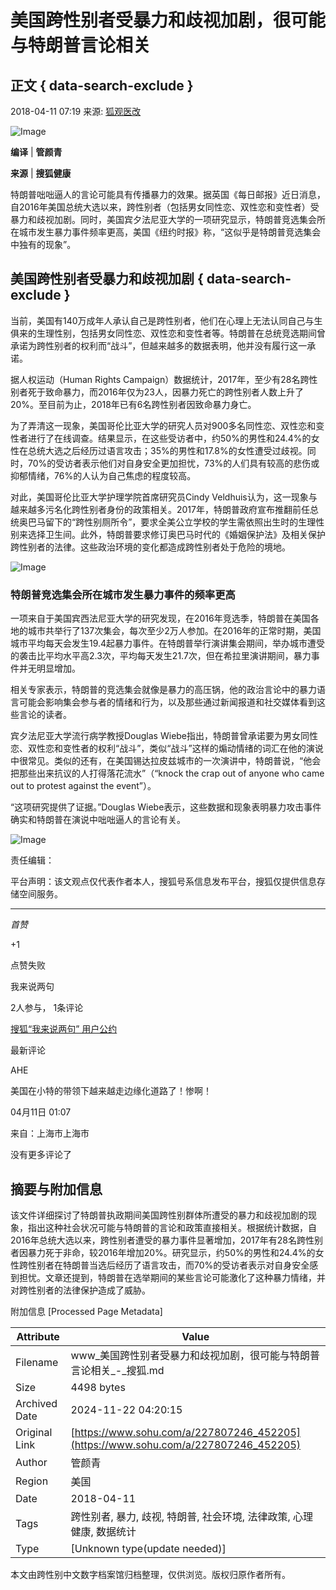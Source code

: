 # 美国跨性别者受暴力和歧视加剧，很可能与特朗普言论相关

## 正文 { data-search-exclude }


2018-04-11 07:19 来源: [狐观医改](https://www.sohu.com/a/227807246_452205?spm=smpc.content-abroad.content.1.1732249172742nsqsq6H)

![Image](http://5b0988e595225.cdn.sohucs.com/images/20180410/fb14bccc480146d8919fd62f1e6304f4.jpeg)

**编译** | **管颜青**

**来源** | **搜狐健康**

特朗普咄咄逼人的言论可能具有传播暴力的效果。据英国《每日邮报》近日消息，自2016年美国总统大选以来，跨性别者（包括男女同性恋、双性恋和变性者）受暴力和歧视加剧。同时，美国宾夕法尼亚大学的一项研究显示，特朗普竞选集会所在城市发生暴力事件频率更高，美国《纽约时报》称，“这似乎是特朗普竞选集会中独有的现象”。

## 美国跨性别者受暴力和歧视加剧 { data-search-exclude }

当前，美国有140万成年人承认自己是跨性别者，他们在心理上无法认同自己与生俱来的生理性别，包括男女同性恋、双性恋和变性者等。特朗普在总统竞选期间曾承诺为跨性别者的权利而“战斗”，但越来越多的数据表明，他并没有履行这一承诺。

据人权运动（Human Rights Campaign）数据统计，2017年，至少有28名跨性别者死于致命暴力，而2016年仅为23人，因暴力死亡的跨性别者人数上升了20%。至目前为止，2018年已有6名跨性别者因致命暴力身亡。

为了弄清这一现象，美国哥伦比亚大学的研究人员对900多名同性恋、双性恋和变性者进行了在线调查。结果显示，在这些受访者中，约50%的男性和24.4%的女性在总统大选之后经历过语言攻击；35%的男性和17.8%的女性遭受过歧视。同时，70%的受访者表示他们对自身安全更加担忧，73%的人们具有较高的悲伤或抑郁情绪，76%的人认为自己焦虑的程度较高。

对此，美国哥伦比亚大学护理学院首席研究员Cindy Veldhuis认为，这一现象与越来越多污名化跨性别者身份的政策相关。2017年，特朗普政府宣布推翻前任总统奥巴马留下的“跨性别厕所令”，要求全美公立学校的学生需依照出生时的生理性别来选择卫生间。此外，特朗普要求修订奥巴马时代的《婚姻保护法》及相关保护跨性别者的法律。这些政治环境的变化都造成跨性别者处于危险的境地。

![Image](http://5b0988e595225.cdn.sohucs.com/images/20180410/d34ba9066cdf4161821a7af1a8124ea9.jpeg)

### 特朗普竞选集会所在城市发生暴力事件的频率更高

一项来自于美国宾西法尼亚大学的研究发现，在2016年竞选季，特朗普在美国各地的城市共举行了137次集会，每次至少2万人参加。在2016年的正常时期，美国城市平均每天会发生19.4起暴力事件。在特朗普举行演讲集会期间，举办城市遭受的袭击比平均水平高2.3次，平均每天发生21.7次，但在希拉里演讲期间，暴力事件并无明显增加。

相关专家表示，特朗普的竞选集会就像是暴力的高压锅，他的政治言论中的暴力语言可能会影响集会参与者的情绪和行为，以及那些通过新闻报道和社交媒体看到这些言论的读者。

宾夕法尼亚大学流行病学教授Douglas Wiebe指出，特朗普曾承诺要为男女同性恋、双性恋和变性者的权利“战斗”，类似“战斗”这样的煽动情绪的词汇在他的演说中很常见。类似的还有，在美国锡达拉皮兹城市的一次演讲中，特朗普说，“他会把那些出来抗议的人打得落花流水”（“knock the crap out of anyone who came out to protest against the event”）。

“这项研究提供了证据。”Douglas Wiebe表示，这些数据和现象表明暴力攻击事件确实和特朗普在演说中咄咄逼人的言论有关。

![Image](http://5b0988e595225.cdn.sohucs.com/images/20180410/6709ad7ce633478ba25f1be14c1c2d68.jpeg)

责任编辑：

平台声明：该文观点仅代表作者本人，搜狐号系信息发布平台，搜狐仅提供信息存储空间服务。

---

_首赞_

+1

点赞失败

我来说两句

2人参与， 1条评论

[搜狐“我来说两句” 用户公约](http://zt.pinglun.sohu.com/s2014/sljyhgy/index.shtml)

最新评论

AHE

美国在小特的带领下越来越走边缘化道路了！惨啊！

04月11日 01:07

来自：上海市上海市

没有更多评论了

## 摘要与附加信息

<!-- tcd_abstract -->
该文件详细探讨了特朗普执政期间美国跨性别群体所遭受的暴力和歧视加剧的现象，指出这种社会状况可能与特朗普的言论和政策直接相关。根据统计数据，自2016年总统大选以来，跨性别者遭受的暴力事件显著增加，2017年有28名跨性别者因暴力死于非命，较2016年增加20%。研究显示，约50%的男性和24.4%的女性跨性别者在特朗普当选后经历了语言攻击，而70%的受访者表示对自身安全感到担忧。文章还提到，特朗普在选举期间的某些言论可能激化了这种暴力情绪，并对跨性别者的法律保护造成了威胁。
<!-- tcd_abstract_end -->

附加信息 [Processed Page Metadata]

| Attribute       | Value                                  |
|-----------------|----------------------------------------|
| Filename        | www_美国跨性别者受暴力和歧视加剧，很可能与特朗普言论相关_-_搜狐.md                             |
| Size            | 4498 bytes                           |
| Archived Date   | 2024-11-22 04:20:15                             |
| Original Link   | [https://www.sohu.com/a/227807246_452205](https://www.sohu.com/a/227807246_452205)                       |
| Author          | 管颜青                               |
| Region          | 美国                               |
| Date            | 2018-04-11                                 |
| Tags            | 跨性别者, 暴力, 歧视, 特朗普, 社会环境, 法律政策, 心理健康, 数据统计                                 |
| Type            | [Unknown type(update needed)]                                 |
<!-- tcd_table_end -->

本文由跨性别中文数字档案馆归档整理，仅供浏览。版权归原作者所有。
